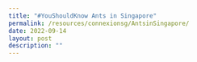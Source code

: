 ```yaml
---
title: "#YouShouldKnow Ants in Singapore"
permalink: /resources/connexionsg/AntsinSingapore/
date: 2022-09-14
layout: post
description: ""
---
```

